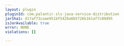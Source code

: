 ```yaml
---
layout: plugin
pluginId: com.palantir.sls-java-service-distribution
jarSha1: d17af73caae951bf5428a8b5726b161af7c09d95
isJarAvailable: true
error: NONE
violations: []

---
```

